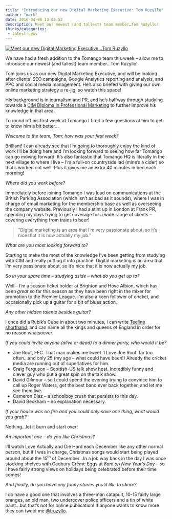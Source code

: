 ```yaml
---
title: "Introducing our new Digital Marketing Executive: Tom Ruzyllo"
author: "mark"
date: 2016-04-08 13:05:52
description: Meet our newest (and tallest) team member…Tom Ruzyllo!
thinks/categories: 
 - latest-news
---
```


[![](images/blog/tom-ruzyllo.jpg "Meet our new Digital Marketing Executive...Tom Ruzyllo")](images/blog/tom-ruzyllo.jpg)

We have had a fresh addition to the Tomango team this week – allow me to introduce our newest (and tallest) team member…Tom Ruzyllo!

Tom joins us as our new Digital Marketing Executive, and will be looking after clients’ SEO campaigns, Google Analytics reporting and analysis, and PPC and social media management. He’s also briefed with giving our own online marketing strategy a re-jig, so watch this space!

His background is in journalism and PR, and he’s halfway through studying towards a [CIM Diploma in Professional Marketing](http://www.cim.co.uk/learning/qualifications/diploma-in-professional-marketing/) to further improve his knowledge in that area.

To round off his first week at Tomango I fired a few questions at him to get to know him a bit better…

*Welcome to the team, Tom; how was your first week?*

Brilliant! I can already see that I’m going to thoroughly enjoy the kind of work I’ll be doing here and I’m looking forward to seeing how far Tomango can go moving forward. It’s also fantastic that Tomango HQ is literally in the next village to where I live – I’m a full-on countryside lad (mine’s a cider) so that’s worked out well. Plus it gives me an extra 40 minutes in bed each morning!

*Where did you work before?*

Immediately before joining Tomango I was lead on communications at the British Parking Association (which isn’t as bad as it sounds), where I was in charge of email marketing for the membership base as well as overseeing the company website. Previously I had a stint up in London at Frank PR, spending my days trying to get coverage for a wide range of clients – covering everything from trains to beer!

> "Digital marketing is an area that I’m very passionate about, so it’s nice that it is now actually my job."

*What are you most looking forward to?*

Starting to make the most of the knowledge I’ve been getting from studying with CIM and really putting it into practice. Digital marketing is an area that I’m very passionate about, so it’s nice that it is now actually my job.

*So in your spare time – studying aside – what do you get up to?*

Well – I’m a season ticket holder at Brighton and Hove Albion, which has been *great* so far this season as they have been right in the mixer for promotion to the Premier League. I’m also a keen follower of cricket, and occasionally pick up a guitar for a bit of blues action.

*Any other hidden talents besides guitar?*

I once did a Rubik’s Cube in about two minutes, I can write [Teeline shorthand](https://en.wikipedia.org/wiki/Teeline_Shorthand), and can name all the kings and queens of England in order for no reason whatsoever.

*If you could invite anyone (alive or dead) to a dinner party, who would it be?*

- Joe Root, FEC. That man makes me tweet ‘I Love Joe Root’ far too often…and only 25 (my age – what could have been!) Already the cricket media are running out of superlatives for him.
- Craig Ferguson – Scottish-US talk show host. Incredibly funny and clever guy who put a great spin on the talk show.
- David Gilmour – so I could spend the evening trying to convince him to call up Roger Waters, get the best band ever back together, and let me see them live.
- Cameron Diaz – a schoolboy crush that persists to this day.
- David Beckham – no explanation necessary.


*If your house was on fire and you could only save one thing, what would you grab?*

Nothing…let it burn and start over!

*An important one – do you like Christmas?*

I’ll watch Love Actually and Die Hard each December like any other normal person, but if I was in charge, Christmas songs would start being played around about the 15<sup>th</sup> of December…In a job way back in the day I was once stocking shelves with Cadbury Crème Eggs at *8am on New Year’s Day* – so I have fairly strong views on holidays being celebrated before their time comes!

*And finally, do you have any funny stories you’d like to share?*

I do have a good one that involves a three-man catapult, 10-15 fairly large oranges, an old man, two undercover police officers and a tin of white paint…but that’s not for online publication! If anyone wants to know more they can tweet me [@truzyllo](https://twitter.com/truzyllo).


